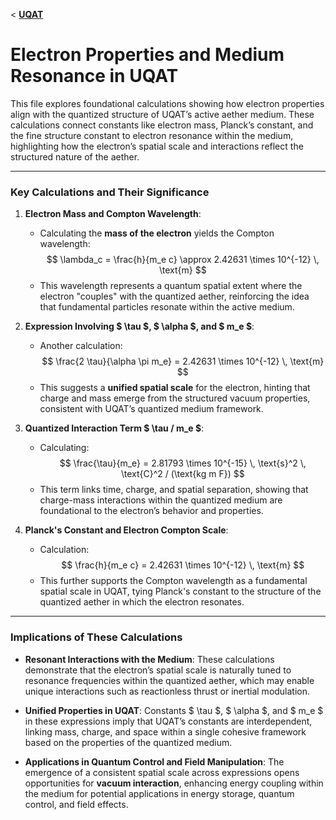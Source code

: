 < **[UQAT](README.md)**

# Electron Properties and Medium Resonance in UQAT

This file explores foundational calculations showing how electron properties align with the quantized structure of UQAT’s active aether medium. These calculations connect constants like electron mass, Planck’s constant, and the fine structure constant to electron resonance within the medium, highlighting how the electron’s spatial scale and interactions reflect the structured nature of the aether.

---

### Key Calculations and Their Significance

1. **Electron Mass and Compton Wavelength**:
   - Calculating the **mass of the electron** yields the Compton wavelength:
     $$
     \lambda_c = \frac{h}{m_e c} \approx 2.42631 \times 10^{-12} \, \text{m}
     $$
   - This wavelength represents a quantum spatial extent where the electron "couples" with the quantized aether, reinforcing the idea that fundamental particles resonate within the active medium.

2. **Expression Involving $ \tau $, $ \alpha $, and $ m_e $**:
   - Another calculation:
     $$
     \frac{2 \tau}{\alpha \pi m_e} = 2.42631 \times 10^{-12} \, \text{m}
     $$
   - This suggests a **unified spatial scale** for the electron, hinting that charge and mass emerge from the structured vacuum properties, consistent with UQAT’s quantized medium framework.

3. **Quantized Interaction Term $ \tau / m_e $**:
   - Calculating:
     $$
     \frac{\tau}{m_e} = 2.81793 \times 10^{-15} \, \text{s}^2 \, \text{C}^2 / (\text{kg m F})
     $$
   - This term links time, charge, and spatial separation, showing that charge-mass interactions within the quantized medium are foundational to the electron’s behavior and properties.

4. **Planck's Constant and Electron Compton Scale**:
   - Calculation:
     $$
     \frac{h}{m_e c} = 2.42631 \times 10^{-12} \, \text{m}
     $$
   - This further supports the Compton wavelength as a fundamental spatial scale in UQAT, tying Planck's constant to the structure of the quantized aether in which the electron resonates.

---

### Implications of These Calculations

- **Resonant Interactions with the Medium**: These calculations demonstrate that the electron’s spatial scale is naturally tuned to resonance frequencies within the quantized aether, which may enable unique interactions such as reactionless thrust or inertial modulation.

- **Unified Properties in UQAT**: Constants $ \tau $, $ \alpha $, and $ m_e $ in these expressions imply that UQAT’s constants are interdependent, linking mass, charge, and space within a single cohesive framework based on the properties of the quantized medium.

- **Applications in Quantum Control and Field Manipulation**: The emergence of a consistent spatial scale across expressions opens opportunities for **vacuum interaction**, enhancing energy coupling within the medium for potential applications in energy storage, quantum control, and field effects.



<!-- < **[UQAT](README.md)**

# Electron Properties and Medium Resonance in UQAT

This file explores foundational calculations showing how electron properties align with the quantized structure of UQAT’s active aether medium. These calculations connect constants like electron mass, Planck’s constant, and the fine structure constant to electron resonance within the medium.

---

### Key Calculations and Their Significance

1. **Electron Mass and Compton Wavelength**:
   - Calculating the **mass of the electron** yields the Compton wavelength:
     $$
     \lambda_c = \frac{h}{m_e c} \approx 2.42631 \times 10^{-12} \, \text{m}
     $$
   - This wavelength, a quantum spatial extent, represents a resonant scale where the electron "couples" with the quantized aether.

2. **Expression Involving $ \tau $, $ \alpha $, and $ m_e $**:
   - Another calculation:
     $$
     \frac{2 \tau}{\alpha \pi m_e} = 2.42631 \times 10^{-12} \, \text{m}
     $$
   - This suggests a **unified spatial scale** for the electron, hinting that charge and mass emerge from the vacuum structure.

3. **Quantized Interaction Term $ \tau / m_e $**:
   - Calculating:
     $$
     \frac{\tau}{m_e} = 2.81793 \times 10^{-15} \, \text{s}^2 \, \text{C}^2 / (\text{kg m F})
     $$
   - This term links time, charge, and spatial separation, indicating that charge-mass interactions in the quantized medium are foundational to the electron’s behavior.

4. **Planck's Constant and Electron Compton Scale**:
   - Calculation:
     $$
     \frac{h}{m_e c} = 2.42631 \times 10^{-12} \, \text{s J} / (\text{kg m Hz})
     $$
   - This further reinforces the Compton wavelength as a fundamental spatial scale in UQAT.

---

### Implications of These Calculations

- **Resonant Interactions with the Medium**: These calculations show that the electron’s spatial scale is tuned to resonance frequencies within the quantized aether, enabling unique interactions like reactionless thrust or inertial modulation.

- **Unified Properties in UQAT**: Constants $ \tau $, $ \alpha $, and $ m_e $ in these expressions imply that UQAT’s constants are interdependent, linking mass, charge, and space in a single framework.

- **Applications in Quantum Control and Field Manipulation**: The emergence of a consistent spatial scale across expressions suggests opportunities for **vacuum interaction**, enhancing energy coupling for applications in energy storage, quantum control, and field effects. -->
